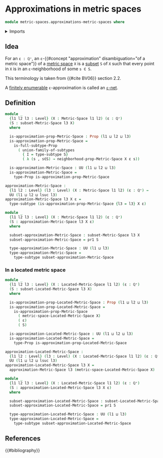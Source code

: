 # Approximations in metric spaces

```agda
module metric-spaces.approximations-metric-spaces where
```

<details><summary>Imports</summary>

```agda
open import elementary-number-theory.positive-rational-numbers

open import foundation.dependent-pair-types
open import foundation.full-subtypes
open import foundation.propositions
open import foundation.subtypes
open import foundation.unions-subtypes
open import foundation.universe-levels

open import metric-spaces.located-metric-spaces
open import metric-spaces.metric-spaces
open import metric-spaces.subspaces-metric-spaces
```

</details>

## Idea

For an `ε : ℚ⁺`, an
`ε`-{{#concept "approximation" disambiguation="of a metric space"}} of a
[metric space](metric-spaces.metric-spaces.md) `X` is a
[subset](foundation.subtypes.md) `S` of `X` such that every point in `X` is in
an `ε`-neighborhood of some `s ∈ S`.

This terminology is taken from {{#cite BV06}} section 2.2.

A [finitely enumerable](univalent-combinatorics.finitely-enumerable-types.md)
`ε`-approximation is called an [`ε`-net](metric-spaces.nets-metric-spaces.md).

## Definition

```agda
module _
  {l1 l2 l3 : Level} (X : Metric-Space l1 l2) (ε : ℚ⁺)
  (S : subset-Metric-Space l3 X)
  where

  is-approximation-prop-Metric-Space : Prop (l1 ⊔ l2 ⊔ l3)
  is-approximation-prop-Metric-Space =
    is-full-subtype-Prop
      ( union-family-of-subtypes
        { I = type-subtype S}
        ( λ (s , s∈S) → neighborhood-prop-Metric-Space X ε s))

  is-approximation-Metric-Space : UU (l1 ⊔ l2 ⊔ l3)
  is-approximation-Metric-Space =
    type-Prop is-approximation-prop-Metric-Space

approximation-Metric-Space :
  {l1 l2 : Level} (l3 : Level) (X : Metric-Space l1 l2) (ε : ℚ⁺) →
  UU (l1 ⊔ l2 ⊔ lsuc l3)
approximation-Metric-Space l3 X ε =
  type-subtype (is-approximation-prop-Metric-Space {l3 = l3} X ε)

module _
  {l1 l2 l3 : Level} (X : Metric-Space l1 l2) (ε : ℚ⁺)
  (S : approximation-Metric-Space l3 X ε)
  where

  subset-approximation-Metric-Space : subset-Metric-Space l3 X
  subset-approximation-Metric-Space = pr1 S

  type-approximation-Metric-Space : UU (l1 ⊔ l3)
  type-approximation-Metric-Space =
    type-subtype subset-approximation-Metric-Space
```

### In a located metric space

```agda
module _
  {l1 l2 l3 : Level} (X : Located-Metric-Space l1 l2) (ε : ℚ⁺)
  (S : subset-Located-Metric-Space l3 X)
  where

  is-approximation-prop-Located-Metric-Space : Prop (l1 ⊔ l2 ⊔ l3)
  is-approximation-prop-Located-Metric-Space =
    is-approximation-prop-Metric-Space
      ( metric-space-Located-Metric-Space X)
      ( ε)
      ( S)

  is-approximation-Located-Metric-Space : UU (l1 ⊔ l2 ⊔ l3)
  is-approximation-Located-Metric-Space =
    type-Prop is-approximation-prop-Located-Metric-Space

approximation-Located-Metric-Space :
  {l1 l2 : Level} (l3 : Level) (X : Located-Metric-Space l1 l2) (ε : ℚ⁺) →
  UU (l1 ⊔ l2 ⊔ lsuc l3)
approximation-Located-Metric-Space l3 X =
  approximation-Metric-Space l3 (metric-space-Located-Metric-Space X)

module _
  {l1 l2 l3 : Level} (X : Located-Metric-Space l1 l2) (ε : ℚ⁺)
  (S : approximation-Located-Metric-Space l3 X ε)
  where

  subset-approximation-Located-Metric-Space : subset-Located-Metric-Space l3 X
  subset-approximation-Located-Metric-Space = pr1 S

  type-approximation-Located-Metric-Space : UU (l1 ⊔ l3)
  type-approximation-Located-Metric-Space =
    type-subtype subset-approximation-Located-Metric-Space
```

## References

{{#bibliography}}
